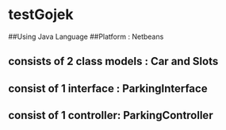# testGojek

##Using Java Language
##Platform : Netbeans
## consists of 2 class models : Car and Slots
## consist of 1 interface : ParkingInterface
## consist of 1 controller: ParkingController
